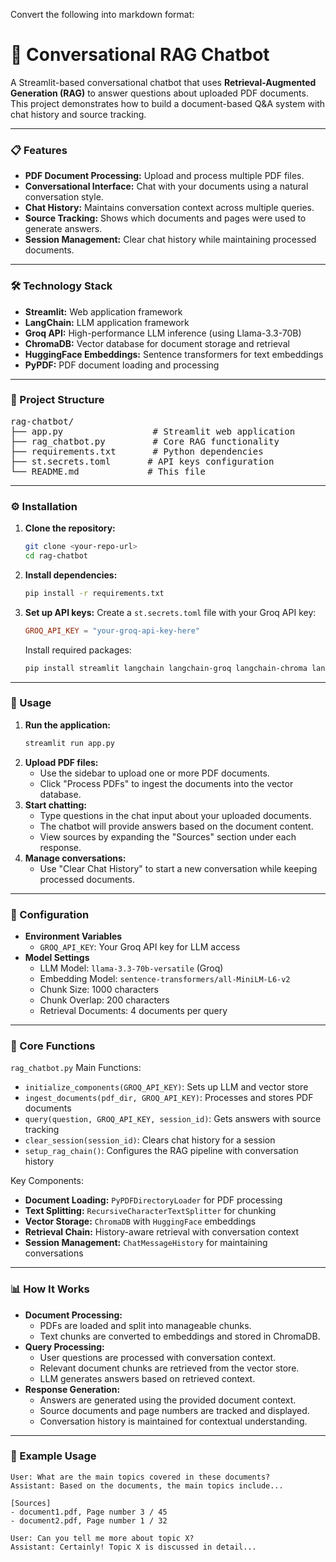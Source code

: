 Convert the following into markdown format:

# 🤖 Conversational RAG Chatbot

A Streamlit-based conversational chatbot that uses **Retrieval-Augmented Generation (RAG)** to answer questions about uploaded PDF documents. This project demonstrates how to build a document-based Q\&A system with chat history and source tracking.

-----

### 📋 Features

  * **PDF Document Processing:** Upload and process multiple PDF files.
  * **Conversational Interface:** Chat with your documents using a natural conversation style.
  * **Chat History:** Maintains conversation context across multiple queries.
  * **Source Tracking:** Shows which documents and pages were used to generate answers.
  * **Session Management:** Clear chat history while maintaining processed documents.

-----

### 🛠️ Technology Stack

  * **Streamlit:** Web application framework
  * **LangChain:** LLM application framework
  * **Groq API:** High-performance LLM inference (using Llama-3.3-70B)
  * **ChromaDB:** Vector database for document storage and retrieval
  * **HuggingFace Embeddings:** Sentence transformers for text embeddings
  * **PyPDF:** PDF document loading and processing

-----

### 📁 Project Structure

<pre>
rag-chatbot/
├── app.py                 # Streamlit web application
├── rag_chatbot.py         # Core RAG functionality
├── requirements.txt       # Python dependencies
├── st.secrets.toml       # API keys configuration
└── README.md             # This file
</pre>

-----

### ⚙️ Installation

1.  **Clone the repository:**
    ```bash
    git clone <your-repo-url>
    cd rag-chatbot
    ```
2.  **Install dependencies:**
    ```bash
    pip install -r requirements.txt
    ```
3.  **Set up API keys:**
    Create a `st.secrets.toml` file with your Groq API key:
    ```toml
    GROQ_API_KEY = "your-groq-api-key-here"
    ```
    Install required packages:
    ```bash
    pip install streamlit langchain langchain-groq langchain-chroma langchain-community sentence-transformers pypdf
    ```

-----

### 🚀 Usage

1.  **Run the application:**
    ```bash
    streamlit run app.py
    ```
2.  **Upload PDF files:**
      * Use the sidebar to upload one or more PDF documents.
      * Click "Process PDFs" to ingest the documents into the vector database.
3.  **Start chatting:**
      * Type questions in the chat input about your uploaded documents.
      * The chatbot will provide answers based on the document content.
      * View sources by expanding the "Sources" section under each response.
4.  **Manage conversations:**
      * Use "Clear Chat History" to start a new conversation while keeping processed documents.

-----

### 🔧 Configuration

  * **Environment Variables**
      * `GROQ_API_KEY`: Your Groq API key for LLM access
  * **Model Settings**
      * LLM Model: `llama-3.3-70b-versatile` (Groq)
      * Embedding Model: `sentence-transformers/all-MiniLM-L6-v2`
      * Chunk Size: 1000 characters
      * Chunk Overlap: 200 characters
      * Retrieval Documents: 4 documents per query

-----

### 🧩 Core Functions

`rag_chatbot.py` Main Functions:

  * `initialize_components(GROQ_API_KEY)`: Sets up LLM and vector store
  * `ingest_documents(pdf_dir, GROQ_API_KEY)`: Processes and stores PDF documents
  * `query(question, GROQ_API_KEY, session_id)`: Gets answers with source tracking
  * `clear_session(session_id)`: Clears chat history for a session
  * `setup_rag_chain()`: Configures the RAG pipeline with conversation history

Key Components:

  * **Document Loading:** `PyPDFDirectoryLoader` for PDF processing
  * **Text Splitting:** `RecursiveCharacterTextSplitter` for chunking
  * **Vector Storage:** `ChromaDB` with `HuggingFace` embeddings
  * **Retrieval Chain:** History-aware retrieval with conversation context
  * **Session Management:** `ChatMessageHistory` for maintaining conversations

-----

### 📊 How It Works

  * **Document Processing:**
      * PDFs are loaded and split into manageable chunks.
      * Text chunks are converted to embeddings and stored in ChromaDB.
  * **Query Processing:**
      * User questions are processed with conversation context.
      * Relevant document chunks are retrieved from the vector store.
      * LLM generates answers based on retrieved context.
  * **Response Generation:**
      * Answers are generated using the provided document context.
      * Source documents and page numbers are tracked and displayed.
      * Conversation history is maintained for contextual understanding.

-----

### 🎯 Example Usage

```text
User: What are the main topics covered in these documents?
Assistant: Based on the documents, the main topics include...

[Sources]
- document1.pdf, Page number 3 / 45
- document2.pdf, Page number 1 / 32

User: Can you tell me more about topic X?
Assistant: Certainly! Topic X is discussed in detail...
```
